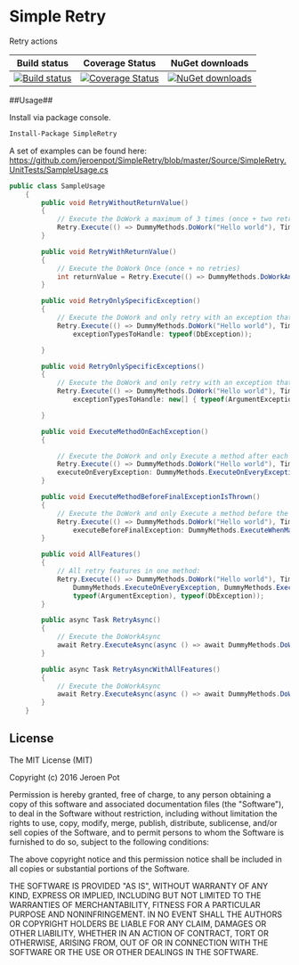 Simple Retry
==================
Retry actions
 
Build status| Coverage Status| NuGet downloads
----------- | -------------- | --------------- 
[![Build status](https://ci.appveyor.com/api/projects/status/h0vo52hogp69ju2t?svg=true)](https://ci.appveyor.com/project/jeroenpot/simpleretry)|[![Coverage Status](https://coveralls.io/repos/github/jeroenpot/SimpleRetry/badge.svg?branch=master)](https://coveralls.io/github/jeroenpot/SimpleRetry?branch=master)|[![NuGet downloads](https://img.shields.io/nuget/v/simpleretry.svg?maxAge=2592000)](https://www.nuget.org/packages/simpleretry/)


##Usage##

Install via package console.

```sh
Install-Package SimpleRetry
```

A set of examples can be found here:
https://github.com/jeroenpot/SimpleRetry/blob/master/Source/SimpleRetry.UnitTests/SampleUsage.cs

```cs
public class SampleUsage
    {
        public void RetryWithoutReturnValue()
        {
            // Execute the DoWork a maximum of 3 times (once + two retries)
            Retry.Execute(() => DummyMethods.DoWork("Hello world"), TimeSpan.FromMilliseconds(100), 2);
        }

        public void RetryWithReturnValue()
        {
            // Execute the DoWork Once (once + no retries)
            int returnValue = Retry.Execute(() => DummyMethods.DoWorkAndReturn("Hello world"), TimeSpan.FromMilliseconds(100), 0);
        }

        public void RetryOnlySpecificException()
        {
            // Execute the DoWork and only retry with an exception that is of (base)type DbException 
            Retry.Execute(() => DummyMethods.DoWork("Hello world"), TimeSpan.FromMilliseconds(100), 2,
                exceptionTypesToHandle: typeof(DbException));

        }

        public void RetryOnlySpecificExceptions()
        {
            // Execute the DoWork and only retry with an exception that is of (base)type DbException 
            Retry.Execute(() => DummyMethods.DoWork("Hello world"), TimeSpan.FromMilliseconds(100), 2,
                exceptionTypesToHandle: new[] { typeof(ArgumentException), typeof(ArgumentOutOfRangeException) });

        }

        public void ExecuteMethodOnEachException()
        {

            // Execute the DoWork and only Execute a method after each exception is thrown.
            Retry.Execute(() => DummyMethods.DoWork("Hello world"), TimeSpan.FromMilliseconds(100), 2,
            executeOnEveryException: DummyMethods.ExecuteOnEveryException);
        }

        public void ExecuteMethodBeforeFinalExceptionIsThrown()
        {
            // Execute the DoWork and only Execute a method before the final AggregateException is thrown
            Retry.Execute(() => DummyMethods.DoWork("Hello world"), TimeSpan.FromMilliseconds(100), 2,
                executeBeforeFinalException: DummyMethods.ExecuteWhenMaxRetriesReachedBeforeExceptionIsThrown);
        }

        public void AllFeatures()
        {
            // All retry features in one method:
            Retry.Execute(() => DummyMethods.DoWork("Hello world"), TimeSpan.FromMilliseconds(100), 2,
                DummyMethods.ExecuteOnEveryException, DummyMethods.ExecuteWhenMaxRetriesReachedBeforeExceptionIsThrown,
                typeof(ArgumentException), typeof(DbException));
        }

        public async Task RetryAsync()
        {
            // Execute the DoWorkAsync
            await Retry.ExecuteAsync(async () => await DummyMethods.DoWorkAsync(), TimeSpan.FromMilliseconds(100), 2);
        }

        public async Task RetryAsyncWithAllFeatures()
        {
            // Execute the DoWorkAsync
            await Retry.ExecuteAsync(async () => await DummyMethods.DoWorkAsync(), TimeSpan.FromMilliseconds(100), 2, DummyMethods.ExecuteOnExceptionAsync, DummyMethods.ExecuteOnExceptionAsync, typeof(ArgumentException));
        }
    }
```

## License

The MIT License (MIT)

Copyright (c) 2016 Jeroen Pot

Permission is hereby granted, free of charge, to any person obtaining a copy
of this software and associated documentation files (the "Software"), to deal
in the Software without restriction, including without limitation the rights
to use, copy, modify, merge, publish, distribute, sublicense, and/or sell
copies of the Software, and to permit persons to whom the Software is
furnished to do so, subject to the following conditions:

The above copyright notice and this permission notice shall be included in all
copies or substantial portions of the Software.

THE SOFTWARE IS PROVIDED "AS IS", WITHOUT WARRANTY OF ANY KIND, EXPRESS OR
IMPLIED, INCLUDING BUT NOT LIMITED TO THE WARRANTIES OF MERCHANTABILITY,
FITNESS FOR A PARTICULAR PURPOSE AND NONINFRINGEMENT. IN NO EVENT SHALL THE
AUTHORS OR COPYRIGHT HOLDERS BE LIABLE FOR ANY CLAIM, DAMAGES OR OTHER
LIABILITY, WHETHER IN AN ACTION OF CONTRACT, TORT OR OTHERWISE, ARISING FROM,
OUT OF OR IN CONNECTION WITH THE SOFTWARE OR THE USE OR OTHER DEALINGS IN THE
SOFTWARE.

